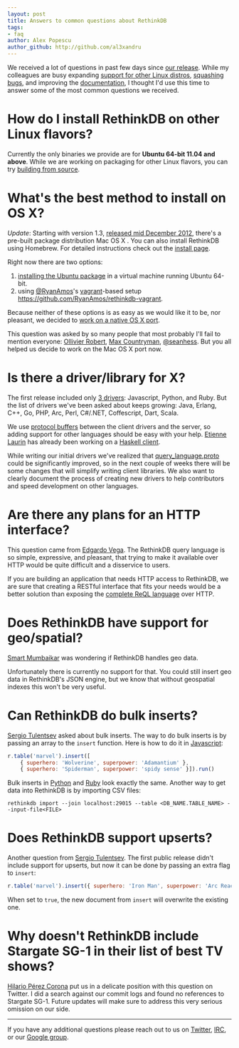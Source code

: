 ```yaml
---
layout: post
title: Answers to common questions about RethinkDB
tags:
- faq
author: Alex Popescu
author_github: http://github.com/al3xandru
--- 
```


We received a lot of questions in past few days since [our
release](http://news.ycombinator.com/item?id=4763879). While my colleagues
are busy expanding [support for other Linux
distros](http://www.rethinkdb.com/docs/install/), [squashing
bugs](https://github.com/rethinkdb/rethinkdb), and improving the
[documentation](http://www.rethinkdb.com/docs), I thought I'd use this
time to answer some of the most common questions we received.

# How do I install RethinkDB on other Linux flavors?

Currently the only binaries we provide are for **Ubuntu 64-bit 11.04 and
above**. While we are working on packaging for other Linux flavors, you can
try [building from source](http://www.rethinkdb.com/docs/build/).

# What's the best method to install on OS X?

_Update_: Starting with version 1.3, [released mid December 2012](/blog/rethinkdb-13-release),
there's a pre-built package distribution Mac OS X . You can also install RethinkDB
using Homebrew. For detailed instructions check out the [install page](/docs/install/).

Right now there are two options:

1. [installing the Ubuntu package](http://www.rethinkdb.com/docs/install/)
   in a virtual machine running Ubuntu 64-bit.
2. using [@RyanAmos](https://github.com/RyanAmos)'s
   [vagrant](http://vagrantup.com/)-based setup
   <https://github.com/RyanAmos/rethinkdb-vagrant>.

Because neither of these options is as easy as we would like it to be, nor
pleasant, we decided to  [work on a native OS X
port](https://github.com/rethinkdb/rethinkdb/issues/5#issuecomment-10302744).

This question was asked by so many people that most probably I'll fail to
mention everyone: [Ollivier Robert](https://twitter.com/Keltounet),
[Max Countryman](http://twitter.com/MaxCountryman),
[@seanhess](http://twitter.com/seanhess). But you all helped us decide to
work on the Mac OS X port now.

# Is there a driver/library for X?

The first release included only  [3
drivers](http://www.rethinkdb.com/docs/guides/drivers/): Javascript,
Python, and Ruby.  But the list of drivers we've been asked about keeps
growing: Java, Erlang, C++, Go, PHP, Arc, Perl, C#/.NET, Coffescript, Dart,
Scala.

We use [protocol buffers](http://code.google.com/p/protobuf/) between the
client drivers and the server, so adding support for other languages
should be easy with your help. [Etienne
Laurin](http://twitter.com/atnnn)  has already been working on a [Haskell
client](https://github.com/atnnn/haskell-rethinkdb).
 
While writing our initial drivers we've realized that
[query_language.proto](https://github.com/rethinkdb/rethinkdb/blob/next/src/rdb_protocol/query_language.proto)
could be significantly improved, so in the next couple of weeks there will be
some changes that will simplify writing client libraries. We also want to
clearly document the process of creating new drivers to help contributors and
speed development on other languages.
 
# Are there any plans for an HTTP interface?

This question came from [Edgardo Vega](https://twitter.com/CasaDeVega).
The RethinkDB query language is so simple, expressive, and pleasant, that
trying to make it available over HTTP would be quite difficult and a
disservice to users.

If  you are building an application that needs HTTP access to RethinkDB,
we are sure that creating a RESTful interface that fits your needs would
be a better solution than exposing the [complete ReQL
language](http://www.rethinkdb.com/api/) over HTTP.

# Does RethinkDB have support for geo/spatial?

[Smart Mumbaikar](https://twitter.com/smart_mumbaikar) was wondering if
RethinkDB handles geo data. 

Unfortunately there is currently no support for that. You could still
insert geo data in RethinkDB's JSON engine, but we know that without
geospatial indexes this won't be very useful.

# Can RethinkDB do bulk inserts?

[Sergio Tulentsev](https://twitter.com/stulentsev) asked about bulk
inserts.  The way to do bulk inserts is by passing an array to the
`insert` function. Here is how to do it in
[Javascript](http://www.rethinkdb.com/api/#js:writing_data-insert):

```javascript
r.table('marvel').insert([
	{ superhero: 'Wolverine', superpower: 'Adamantium' }, 
	{ superhero: 'Spiderman', superpower: 'spidy sense' }]).run()
```

Bulk inserts in [Python](http://www.rethinkdb.com/api/#py:writing_data-insert)
and [Ruby](http://www.rethinkdb.com/api/#rb:writing_data-insert) look exactly
the same. Another way to get data into RethinkDB is by importing CSV files:

`rethinkdb import --join localhost:29015 --table <DB_NAME.TABLE_NAME> --input-file<FILE>`

# Does RethinkDB support upserts?

Another question from [Sergio Tulentsev](https://twitter.com/stulentsev). The
first public release didn't include support for upserts, but now it can be
done by passing an extra flag to `insert`:

```javascript
r.table('marvel').insert({ superhero: 'Iron Man', superpower: 'Arc Reactor' }, {upsert: true}).run()
```

When set to `true`, the new document from `insert` will overwrite  the
existing one.

# Why doesn't RethinkDB include Stargate SG-1 in their list of best TV shows?

[Hilario P&eacute;rez Corona](https://twitter.com/hpcorona) put us in a delicate
position with  this question on Twitter. I did a search against our commit
logs and found no references to Stargate SG-1. Future updates will make
sure to address this very serious omission on our side.

---

If you have any additional questions please reach out to us on
[Twitter](http://twitter.com/rethinkdb),
[IRC](irc://chat.freenode.net/#rethinkdb), or our [Google
group](http://groups.google.com/group/rethinkdb).
